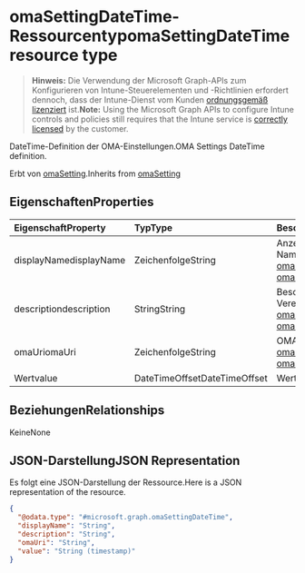 # <a name="omasettingdatetime-resource-type"></a><span data-ttu-id="363a1-101">omaSettingDateTime-Ressourcentyp</span><span class="sxs-lookup"><span data-stu-id="363a1-101">omaSettingDateTime resource type</span></span>

> <span data-ttu-id="363a1-102">**Hinweis:** Die Verwendung der Microsoft Graph-APIs zum Konfigurieren von Intune-Steuerelementen und -Richtlinien erfordert dennoch, dass der Intune-Dienst vom Kunden [ordnungsgemäß lizenziert](https://go.microsoft.com/fwlink/?linkid=839381) ist.</span><span class="sxs-lookup"><span data-stu-id="363a1-102">**Note:** Using the Microsoft Graph APIs to configure Intune controls and policies still requires that the Intune service is [correctly licensed](https://go.microsoft.com/fwlink/?linkid=839381) by the customer.</span></span>

<span data-ttu-id="363a1-103">DateTime-Definition der OMA-Einstellungen.</span><span class="sxs-lookup"><span data-stu-id="363a1-103">OMA Settings DateTime definition.</span></span>

<span data-ttu-id="363a1-104">Erbt von [omaSetting](../resources/intune_deviceconfig_omasetting.md).</span><span class="sxs-lookup"><span data-stu-id="363a1-104">Inherits from [omaSetting](../resources/intune_deviceconfig_omasetting.md)</span></span>

## <a name="properties"></a><span data-ttu-id="363a1-105">Eigenschaften</span><span class="sxs-lookup"><span data-stu-id="363a1-105">Properties</span></span>
|<span data-ttu-id="363a1-106">Eigenschaft</span><span class="sxs-lookup"><span data-stu-id="363a1-106">Property</span></span>|<span data-ttu-id="363a1-107">Typ</span><span class="sxs-lookup"><span data-stu-id="363a1-107">Type</span></span>|<span data-ttu-id="363a1-108">Beschreibung</span><span class="sxs-lookup"><span data-stu-id="363a1-108">Description</span></span>|
|:---|:---|:---|
|<span data-ttu-id="363a1-109">displayName</span><span class="sxs-lookup"><span data-stu-id="363a1-109">displayName</span></span>|<span data-ttu-id="363a1-110">Zeichenfolge</span><span class="sxs-lookup"><span data-stu-id="363a1-110">String</span></span>|<span data-ttu-id="363a1-111">Anzeigename</span><span class="sxs-lookup"><span data-stu-id="363a1-111">Display Name.</span></span> <span data-ttu-id="363a1-112">Vererbt von [omaSetting](../resources/intune_deviceconfig_omasetting.md)</span><span class="sxs-lookup"><span data-stu-id="363a1-112">Inherited from [omaSetting](../resources/intune_deviceconfig_omasetting.md)</span></span>|
|<span data-ttu-id="363a1-113">description</span><span class="sxs-lookup"><span data-stu-id="363a1-113">description</span></span>|<span data-ttu-id="363a1-114">String</span><span class="sxs-lookup"><span data-stu-id="363a1-114">String</span></span>|<span data-ttu-id="363a1-115">Beschreibung.</span><span class="sxs-lookup"><span data-stu-id="363a1-115">Description.</span></span> <span data-ttu-id="363a1-116">Vererbt von [omaSetting](../resources/intune_deviceconfig_omasetting.md)</span><span class="sxs-lookup"><span data-stu-id="363a1-116">Inherited from [omaSetting](../resources/intune_deviceconfig_omasetting.md)</span></span>|
|<span data-ttu-id="363a1-117">omaUri</span><span class="sxs-lookup"><span data-stu-id="363a1-117">omaUri</span></span>|<span data-ttu-id="363a1-118">Zeichenfolge</span><span class="sxs-lookup"><span data-stu-id="363a1-118">String</span></span>|<span data-ttu-id="363a1-119">OMA</span><span class="sxs-lookup"><span data-stu-id="363a1-119">OMA.</span></span> <span data-ttu-id="363a1-120">Vererbt von [omaSetting](../resources/intune_deviceconfig_omasetting.md)</span><span class="sxs-lookup"><span data-stu-id="363a1-120">Inherited from [omaSetting](../resources/intune_deviceconfig_omasetting.md)</span></span>|
|<span data-ttu-id="363a1-121">Wert</span><span class="sxs-lookup"><span data-stu-id="363a1-121">value</span></span>|<span data-ttu-id="363a1-122">DateTimeOffset</span><span class="sxs-lookup"><span data-stu-id="363a1-122">DateTimeOffset</span></span>|<span data-ttu-id="363a1-123">Wert.</span><span class="sxs-lookup"><span data-stu-id="363a1-123">Value.</span></span>|

## <a name="relationships"></a><span data-ttu-id="363a1-124">Beziehungen</span><span class="sxs-lookup"><span data-stu-id="363a1-124">Relationships</span></span>
<span data-ttu-id="363a1-125">Keine</span><span class="sxs-lookup"><span data-stu-id="363a1-125">None</span></span>
## <a name="json-representation"></a><span data-ttu-id="363a1-126">JSON-Darstellung</span><span class="sxs-lookup"><span data-stu-id="363a1-126">JSON Representation</span></span>
<span data-ttu-id="363a1-127">Es folgt eine JSON-Darstellung der Ressource.</span><span class="sxs-lookup"><span data-stu-id="363a1-127">Here is a JSON representation of the resource.</span></span>
<!--{
  "blockType": "resource",
  "baseType": "microsoft.graph.omaSetting",
  "@odata.type": "microsoft.graph.omaSettingDateTime"
}-->
``` json
{
  "@odata.type": "#microsoft.graph.omaSettingDateTime",
  "displayName": "String",
  "description": "String",
  "omaUri": "String",
  "value": "String (timestamp)"
}
```



